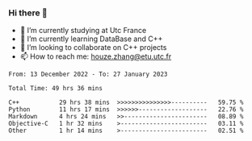 ### Hi there 👋
- 🔭 I’m currently studying at Utc France
- 🌱 I’m currently learning DataBase and C++
- 👯 I’m looking to collaborate on C++ projects
- 📫 How to reach me: houze.zhang@etu.utc.fr

<!--START_SECTION:waka-->

```text
From: 13 December 2022 - To: 27 January 2023

Total Time: 49 hrs 36 mins

C++           29 hrs 38 mins  >>>>>>>>>>>>>>>----------   59.75 %
Python        11 hrs 17 mins  >>>>>>-------------------   22.76 %
Markdown      4 hrs 24 mins   >>-----------------------   08.89 %
Objective-C   1 hr 32 mins    >------------------------   03.11 %
Other         1 hr 14 mins    >------------------------   02.51 %
```

<!--END_SECTION:waka-->
